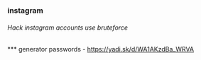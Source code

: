### instagram

######  Hack instagram accounts use bruteforce

*** generator passwords - https://yadi.sk/d/WA1AKzdBa_WRVA
